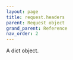 ```yaml
---
layout: page
title: request.headers
parent: Request object
grand_parent: Reference
nav_order: 2
---
```


A dict object.
